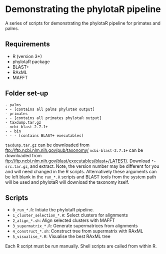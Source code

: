 # Demonstrating the phylotaR pipeline
A series of scripts for demonstrating the phylotaR pipeline for primates and palms.

## Requirements
- R (version 3+)
- phylotaR package
- BLAST+
- RAxML
- MAFFT

## Folder set-up
```
- palms
- - [contains all palms phylotaR output]
- primates
- - [contains all primates phylotaR output]
- taxdump.tar.gz
- ncbi-blast-2.7.1+
- - bin
- - - [contains BLAST+ executables]
```

`taxdump.tar.gz` can be downloaded from ftp://ftp.ncbi.nlm.nih.gov/pub/taxonomy/
`ncbi-blast-2.7.1+` can be downloaded from ftp://ftp.ncbi.nlm.nih.gov/blast/executables/blast+/LATEST/. Download `*-src.tar.gz`, and extract. Note, the version number may be different for you and will need changed in the R scripts. Alternatively these arguments can be left blank in the `run_*.R` scripts and BLAST tools from the system path will be used and phylotaR will download the taxonomy itself.

## Scripts
- `0_run_*.R`: Intiate the phylotaR pipeline.
- `1_cluster_selection_*.R`: Select clusters for alignments
- `2_align_*.sh`: Align selected clusters with MAFFT
- `3_supermatrix_*.R`: Generate supermatrices from alignments
- `4_construct_*.sh`: Construct tree from supermatrix with RAxML
- `5_visualise_*.R`: Visualise the best RAxML tree

Each R script must be run manually. Shell scripts are called from within R.
